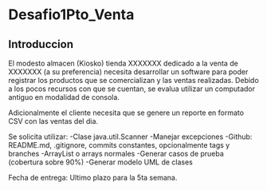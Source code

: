 # Desafio1Pto_Venta

## Introduccion
El modesto almacen (Kiosko) tienda XXXXXXX dedicado a la venta de XXXXXXX (a su preferencia) 
necesita desarrollar un software para poder registrar los productos que se comercializan y 
las ventas realizadas. 
Debido a los pocos recursos con que se cuentan, se evalua utilizar un computador antiguo en 
modalidad de consola. 

Adicionalmente el cliente necesita que se genere un reporte en formato CSV con las ventas del dia.

Se solicita utilizar:
-Clase java.util.Scanner
-Manejar excepciones
-Github: README.md, .gitignore, commits constantes, opcionalmente tags y branches
-ArrayList o arrays normales
-Generar casos de prueba (cobertura sobre 90%)
-Generar modelo UML de clases

Fecha de entrega: Ultimo plazo para la 5ta semana.
